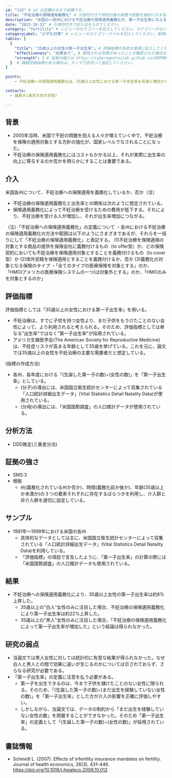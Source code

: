 ```yaml
---
id: "133" # id は空欄のままで結構です。
title: "不妊治療の保険適用義務化" # 引用符付きで研究対象の政策や変数を端的に示す名称を記入してください。
description: "米国の一部州における不妊治療の保険適用義務化が、第一子出生率に与える影響" # 引用符付きで一文以内で政策の簡単な概要を記入してください。
date: "2023-10-23" # 引用符付きで記入日を入れてください。
category: "fertility" # レビューのカテゴリーを記入してください。カテゴリーがない場合は新規で作成してください。その際、カテゴリを端的に示す英単語を選んでください。
categoryLabel: "少子化対策" # レビューのカテゴリーラベルを記入してください。新規の場合はカテゴリを端的に示す名称を選んでください。
tables: [
  {
    "title": "35歳以上の女性の第一子出生率", # 評価指標の名称を簡潔に記入してください。
    "effectiveness": "効果あり", # 期待される効果があったことが確認された場合は"効果あり"、期待される効果がなかったり、逆効果だったことが確認された場合は"効果なし"、状況によって効果があったりなかったりする場合は"ミックス"、検出力不足や研究の不備によって結論が出せない場合は"不明" としてください。
    "strength": 3 # 証拠の強さは https://cyberagentailab.github.io/EBPMDB/sms を参照してください。
  }  # 複数評価指標がある場合は、カンマで区切って追記してください。
]

points:
    - 不妊治療への保険適用義務化は、35歳以上女性における第一子出生率を有意に増加させた(約8%の増加)。

contacts:
  - 城貴大(東京大学大学院)

---
```


## 背景 
- 2005年当時、米国で不妊の問題を抱える人々が増えていく中で、不妊治療を保険の適用対象とする方針の強化が、国家レベルでなされることになった。
- 不妊治療の保険適用義務化にはコストもかかる以上、それが実際に出生率の向上に寄与するのか否かを明らかにすることは重要である。

## 介入
米国各州について、不妊治療への保険適用を義務化しているか、否か（注）
- 不妊治療の保険適用義務化と出生率との関係は次のように想定されている。
- 保険適用義務化によって不妊治療を受けるための費用が低下する。それにより、不妊治療を受ける人が増加し、それが出生率増加につながる。

（注）「不妊治療への保険適用義務化」の定義について
・各州における不妊治療の保険適用義務化の方法や範囲は以下のようにさまざまであるが、それらを一括りにして「不妊治療の保険適用義務化」と表記する。
(1)不妊治療を保険適用の対象とする商品の提供を保険会社に義務付けるもの（to offer型）か、どの保険契約においても不妊治療を保険適用対象とすることを義務付けるもの（to cover型）か
(2)体外受精を保険適用とすることを義務付けるか、否か
(3)義務化の対象となる保険のタイプ
・「全てのタイプの医療保険を対象とする」のか、「HMO(アメリカの医療保険システムの一つ)は対象外とする」のか、「HMOのみを対象とするのか」


## 評価指標
評価指標としては「35歳以上の女性における第一子出生率」を用いる。
- 不妊治療は、すでに子供を持つ女性より、まだ子供をもうけたことのない女性によって、より利用されると考えられる。そのため、評価指標としては単なる"出生率"ではなく"第一子出生率"が採用されている。
- アメリカ生殖医学会(The American Society for Reproductive Medicine)は、不妊症リスクが高まる年齢として35歳を挙げている。これを元に、論文では35歳以上の女性を不妊治療の主要な需要者だと想定している。

(指標の作成方法)
- 各州、各年度における「(生誕した第一子の数)÷(女性の数)」を「第一子出生率」としている。
  - (分子)の導出には、米国国立衛生統計センターによって収集されている「人口統計詳細出生データ」(Vital Statistics Detail Natality Data)が使用されている。
  - (分母)の導出には、「米国国勢調査」の人口推計データが使用されている。

## 分析方法
- DDD推定(三重差分法)

## 証拠の強さ
- SMS:3
- 根拠 
    - 州(義務化されている州か否か)、時間(義務化前か後か)、年齢(35歳以上か未満か)の３つの要素それぞれに存在するばらつきを利用し、介入群と非介入群を適切に設定している。

## サンプル
- 1981年〜1999年における米国の各州
  - 具体的なデータとしては主に、米国国立衛生統計センターによって収集されている「人口統計詳細出生データ」(Vital Statistics Detail Natality Data)を利用している。
  - 「評価指標」の項目で言及したように、「第一子出生率」の計算の際には「米国国勢調査」の人口推計データも使用されている。

## 結果
- 不妊治療への保険適用義務化により、35歳以上女性の第一子出生率は約8%上昇した。
  - 35歳以上の”白人”女性のみに注目した場合、不妊治療の保険適用義務化により第一子出生率は約22%上昇した。
  - 35歳以上の”黒人”女性のみに注目した場合、「不妊治療の保険適用義務化によって第一子出生率が増加した」という結論は得られなかった。


## 研究の弱点
- 当論文では黒人女性に対しては統計的に有意な結果が得られなかった。なぜ白人と黒人との間で効果に違いが生じるのかについては示されておらず、さらなる研究が必要である。
- 「第一子出生率」の定義に注意を払う必要がある。
  - 第一子を出生できるのは、今まで子供を儲けたことのない女性に限られる。そのため、「(生誕した第一子の数)÷(まだ出生を経験していない女性の数)」を「第一子出生率」とした方が介入の影響を正確に評価しやすい。
  - しかしながら、当論文では、データの制約から「まだ出生を経験していない女性の数」を把握することができなかった。そのため「第一子出生率」の定義として「(生誕した第一子の数)÷(女性の数)」が採用されている。

## 書誌情報
- Schmidt L. (2007). Effects of infertility insurance mandates on fertility. Journal of health economics, 26(3), 431–446. https://doi.org/10.1016/j.jhealeco.2006.10.012
